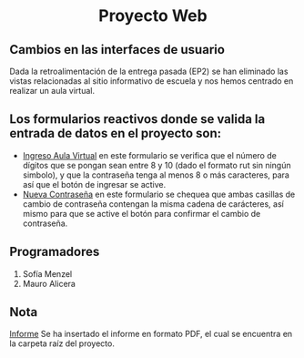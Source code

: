 <h1 align="center" >Proyecto Web</h1>
 
## Cambios en las interfaces de usuario
Dada la retroalimentación de la entrega pasada (EP2) se han eliminado las vistas relacionadas al sitio informativo de escuela y nos hemos centrado en realizar un aula virtual.

## Los formularios reactivos donde se valida la entrada de datos en el proyecto son:
<ul>
  <li> <a href="https://github.com/Soofiaa/ProyectoWeb/tree/EP3/src/app/paginas/ingreso-aula-virtual">Ingreso Aula Virtual</a> en este formulario se verifica que el número de dígitos que se pongan sean entre 8 y 10 (dado el formato rut sin ningún simbolo), y que la contraseña tenga al menos 8 o más caracteres, para así que el botón de ingresar se active. </li>
  <li> 
  <a href="https://github.com/Soofiaa/ProyectoWeb/tree/EP3/src/app/paginas/nueva-contrasena">Nueva Contraseña</a> en este formulario se chequea que ambas casillas de cambio de contraseña contengan la misma cadena de carácteres, así mismo para que se active el botón para confirmar el cambio de contraseña. </li>
</ul>

## Programadores
1. Sofía Menzel 
2. Mauro Alicera 

## Nota 
<a href="https://github.com/Soofiaa/ProyectoWeb/blob/EP3/Informe%20EP3%20(EP3.4%20y%20EP3.5).pdf">Informe</a> Se ha insertado el informe en formato PDF, el cual se encuentra en la carpeta raíz del proyecto.
##
